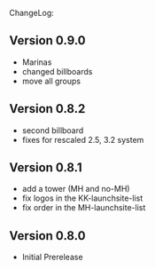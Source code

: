ChangeLog:

## Version 0.9.0
 * Marinas
 * changed billboards
 * move all groups

## Version 0.8.2
 * second billboard
 * fixes for rescaled 2.5, 3.2 system

## Version 0.8.1
 * add a tower (MH and no-MH)
 * fix logos in the KK-launchsite-list
 * fix order in the MH-launchsite-list

## Version 0.8.0
 * Initial Prerelease
